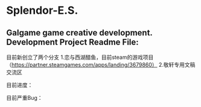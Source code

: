 # Splendor-E.S.
Galgame game creative development.
Development Project Readme File:
-------------------------------------------------------------------------------------------

目前新创立了两个分支
1.恋与西湖醋鱼，目前steam的游戏项目（https://partner.steamgames.com/apps/landing/3679860）
2.敬轩专用文稿交流区

目前进度：

目前严重Bug：
